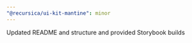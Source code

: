 ```yaml
---
"@recursica/ui-kit-mantine": minor
---
```


Updated README and structure and provided Storybook builds
